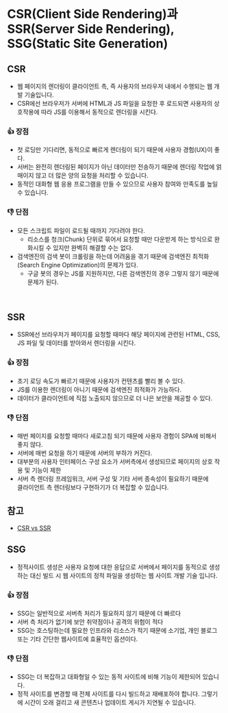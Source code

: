 # CSR(Client Side Rendering)과 SSR(Server Side Rendering), SSG(Static Site Generation)

## CSR

- 웹 페이지의 렌더링이 클라이언트 측, 즉 사용자의 브라우저 내에서 수행되는 웹 개발 기술입니다.
- CSR에선 브라우저가 서버에 HTML과 JS 파일을 요청한 후 로드되면 사용자의 상호작용에 따라 JS를 이용해서 동적으로 렌더링을 시킨다.

### :+1: 장점

- 첫 로딩만 기다리면, 동적으로 빠르게 렌더링이 되기 때문에 사용자 경험(UX)이 좋다.
- 서버는 완전히 렌더링된 페이지가 아닌 데이터만 전송하기 때문에 렌더링 작업에 얽매이지 않고 더 많은 양의 요청을 처리할 수 있습니다.
- 동적인 대화형 웹 응용 프로그램을 만들 수 있으므로 사용자 참여와 만족도를 높일 수 있습니다.

### :-1: 단점

- 모든 스크립트 파일이 로드될 때까지 기다려야 한다.
  - 리소스를 청크(Chunk) 단위로 묶어서 요청할 때만 다운받게 하는 방식으로 완화시킬 수 있지만 완벽히 해결할 수는 없다.
- 검색엔진의 검색 봇이 크롤링을 하는데 어려움을 겪기 때문에 검색엔진 최적화(Search Engine Optimization)의 문제가 있다.
  - 구글 봇의 경우는 JS를 지원하지만, 다른 검색엔진의 경우 그렇지 않기 때문에 문제가 된다.

<br>

## SSR

- SSR에선 브라우저가 페이지를 요청할 때마다 해당 페이지에 관련된 HTML, CSS, JS 파일 및 데이터를 받아와서 렌더링을 시킨다.

### :+1: 장점

- 초기 로딩 속도가 빠르기 때문에 사용자가 컨텐츠를 빨리 볼 수 있다.
- JS를 이용한 렌더링이 아니기 때문에 검색엔진 최적화가 가능하다.
- 데이터가 클라이언트에 직접 노출되지 않으므로 더 나은 보안을 제공할 수 있다.

### :-1: 단점

- 매번 페이지를 요청할 때마다 새로고침 되기 때문에 사용자 경험이 SPA에 비해서 좋지 않다.
- 서버에 매번 요청을 하기 때문에 서버의 부하가 커진다.
- 대부분의 사용자 인터페이스 구성 요소가 서버측에서 생성되므로 페이지의 상호 작용 및 기능이 제한
- 서버 측 렌더링 프레임워크, 서버 구성 및 기타 서버 종속성이 필요하기 때문에 <br>
  클라이언트 측 렌더링보다 구현하기가 더 복잡할 수 있습니다.

## 참고

- [CSR vs SSR](https://medium.com/@adamzerner/client-side-rendering-vs-server-side-rendering-a32d2cf3bfcc)

## SSG

- 정적사이트 생성은 사용자 요청에 대한 응답으로 서버에서 페이지를 동적으로 생성하는 대신 빌드 시 웹 사이트의 정적 파일을 생성하는 웹 사이트 개발 기술 입니다.

### :+1: 장점

- SSG는 일반적으로 서버측 처리가 필요하지 않기 때문에 더 빠르다
- 서버 측 처리가 없기에 보안 취약점이나 공격의 위험이 적다
- SSG는 호스팅하는데 필요한 인프라와 리소스가 적기 때문에 소기업, 개인 블로그 또는 기타 간단한 웹사이트에 효율적인 옵션이다.

### :-1: 단점

- SSG는 더 복잡하고 대화형일 수 있는 동적 사이트에 비해 기능이 제한되어 있습니다.
- 정적 사이트를 변경할 때 전체 사이트를 다시 빌드하고 재배포하야 합니다. 그렇기에 시간이 오래 걸리고 새 콘텐츠나 업데이트 게시가 지연될 수 있습니다.
